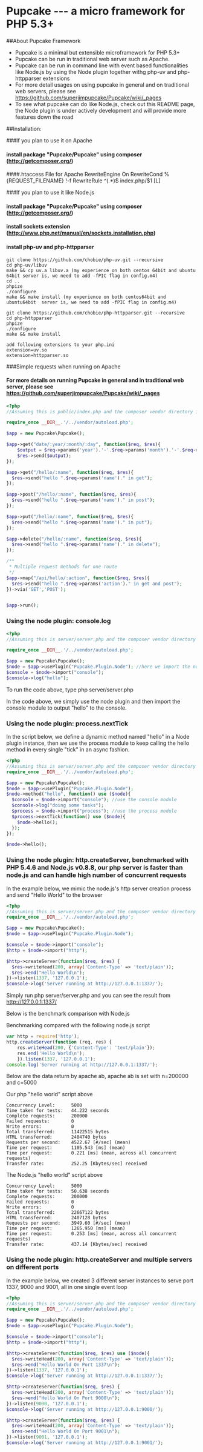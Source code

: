 Pupcake --- a micro framework for PHP 5.3+
=======================================

##About Pupcake Framework
+ Pupcake is a minimal but extensible microframework for PHP 5.3+
+ Pupcake can be run in traditional web server such as Apache.
+ Pupcake can be run in command line with event based functionalities like Node.js by using the Node plugin together withg php-uv and php-httpparser extensions
+ For more detail usages on using pupcake in general and on traditional web servers, please see https://github.com/superjimpupcake/Pupcake/wiki/_pages
+ To see what pupcake can do like Node.js, check out this README page, the Node plugin is under actively development and will provide more features down the road

##Installation:

###If you plan to use it on Apache
#### install package "Pupcake/Pupcake" using composer (http://getcomposer.org/)
####.htaccess File for Apache
    RewriteEngine On
    RewriteCond %{REQUEST_FILENAME} !-f
    RewriteRule ^(.*)$ index.php/$1 [L]

###If you plan to use it like Node.js
#### install package "Pupcake/Pupcake" using composer (http://getcomposer.org/)
#### install sockets extension (http://www.php.net/manual/en/sockets.installation.php)
#### install php-uv and php-httpparser
    git clone https://github.com/chobie/php-uv.git --recursive
    cd php-uv/libuv
    make && cp uv.a libuv.a (my experience on both centos 64bit and ubuntu 64bit server is, we need to add -fPIC flag in config.m4)
    cd ..
    phpize
    ./configure
    make && make install (my experience on both centos64bit and ubuntu64bit  server is, we need to add -fPIC flag in config.m4)

    git clone https://github.com/chobie/php-httpparser.git --recursive
    cd php-httpparser
    phpize
    ./configure
    make && make install

    add following extensions to your php.ini
    extension=uv.so
    extension=httpparser.so


###Simple requests when running on Apache
#### For more details on running Pupcake in general and in traditional web server, please see https://github.com/superjimpupcake/Pupcake/wiki/_pages
```php
<?php
//Assuming this is public/index.php and the composer vendor directory is ../vendor

require_once __DIR__.'/../vendor/autoload.php';

$app = new Pupcake\Pupcake();

$app->get("date/:year/:month/:day", function($req, $res){
    $output = $req->params('year').'-'.$req->params('month').'-'.$req->params('day');
    $res->send($output);
});

$app->get("/hello/:name", function($req, $res){
  $res->send("hello ".$req->params('name')." in get");
});

$app->post("/hello/:name", function($req, $res){
  $res->send("hello ".$req->params('name')." in post");
});

$app->put("/hello/:name", function($req, $res){
  $res->send("hello ".$req->params('name')." in put");
});

$app->delete("/hello/:name", function($req, $res){
  $res->send("hello ".$req->params('name')." in delete");
});

/**
 * Multiple request methods for one route
 */
$app->map("/api/hello/:action", function($req, $res){
  $res->send("hello ".$req->params('action')." in get and post");
})->via('GET','POST');


$app->run();
```

### Using the node plugin: console.log
```php
<?php
//Assuming this is server/server.php and the composer vendor directory is ../vendor

require_once __DIR__.'/../vendor/autoload.php';

$app = new Pupcake\Pupcake();
$node = $app->usePlugin("Pupcake.Plugin.Node"); //here we import the node plugin
$console = $node->import("console");
$console->log("hello");
```
To run the code above, type php server/server.php

In the code above, we simply use the node plugin and then import the console module to output "hello" to the console.

### Using the node plugin: process.nextTick
In the script below, we define a dynamic method named "hello" in a Node plugin instance, then we use the process module to keep calling the hello method in every single "tick" 
in an async fashion.
```php
<?php
//Assuming this is server/server.php and the composer vendor directory is ../vendor
require_once __DIR__.'/../vendor/autoload.php';

$app = new Pupcake\Pupcake();
$node = $app->usePlugin("Pupcake.Plugin.Node");
$node->method("hello", function() use ($node){
  $console = $node->import("console"); //use the console module
  $console->log("doing some tasks");
  $process = $node->import("process"); //use the process module
  $process->nextTick(function() use ($node){
    $node->hello(); 
  });
});

$node->hello();
```

### Using the node plugin: http.createServer, benchmarked with PHP 5.4.6 and Node.js v0.8.8, our php server is faster than node.js and can handle high number of concurrent requests
In the example below, we mimic the node.js's http server creation process and send "Hello World" to the browser
```php
<?php
//Assuming this is server/server.php and the composer vendor directory is ../vendor
require_once __DIR__.'/../vendor/autoload.php';

$app = new Pupcake\Pupcake();
$node = $app->usePlugin("Pupcake.Plugin.Node");

$console = $node->import("console");
$http = $node->import("http");

$http->createServer(function($req, $res) {
  $res->writeHead(200, array('Content-Type' => 'text/plain'));
  $res->end("Hello World\n");
})->listen(1337, '127.0.0.1');
$console->log('Server running at http://127.0.0.1:1337/');
```
Simply run php server/server.php and you can see the result from http://127.0.0.1:1337/

Below is the benchmark comparison with Node.js

Benchmarking compared with the following node.js script
```javascript
var http = require('http');
http.createServer(function (req, res) {
    res.writeHead(200, {'Content-Type': 'text/plain'});
    res.end('Hello World\n');
    }).listen(1337, '127.0.0.1');
console.log('Server running at http://127.0.0.1:1337/');
```

Below are the data return by apache ab, apache ab is set with n=200000 and c=5000

Our php "hello world" script above

    Concurrency Level:      5000
    Time taken for tests:   44.222 seconds
    Complete requests:      200000
    Failed requests:        0
    Write errors:           0
    Total transferred:      11422515 bytes
    HTML transferred:       2404740 bytes
    Requests per second:    4522.67 [#/sec] (mean)
    Time per request:       1105.543 [ms] (mean)
    Time per request:       0.221 [ms] (mean, across all concurrent requests)
    Transfer rate:          252.25 [Kbytes/sec] received

The Node.js "hello world" script above

    Concurrency Level:      5000
    Time taken for tests:   50.638 seconds
    Complete requests:      200000
    Failed requests:        0
    Write errors:           0
    Total transferred:      22667122 bytes
    HTML transferred:       2407128 bytes
    Requests per second:    3949.60 [#/sec] (mean)
    Time per request:       1265.950 [ms] (mean)
    Time per request:       0.253 [ms] (mean, across all concurrent requests)
    Transfer rate:          437.14 [Kbytes/sec] received

### Using the node plugin: http.createServer and multiple servers on different ports
In the example below, we created 3 different server instances to serve port 1337, 9000 and 9001, all in one single event loop
```php
<?php
//Assuming this is server/server.php and the composer vendor directory is ../vendor
require_once __DIR__.'/../vendor/autoload.php';

$app = new Pupcake\Pupcake();
$node = $app->usePlugin("Pupcake.Plugin.Node");

$console = $node->import("console");
$http = $node->import("http");

$http->createServer(function($req, $res) use ($node){
  $res->writeHead(200, array('Content-Type' => 'text/plain'));
  $res->end("Hello World On Port 1337\n");
})->listen(1337, '127.0.0.1');
$console->log('Server running at http://127.0.0.1:1337/');

$http->createServer(function($req, $res) {
  $res->writeHead(200, array('Content-Type' => 'text/plain'));
  $res->end("Hello World On Port 9000\n");
})->listen(9000, '127.0.0.1');
$console->log('Server running at http://127.0.0.1:9000/');

$http->createServer(function($req, $res) {
  $res->writeHead(200, array('Content-Type' => 'text/plain'));
  $res->end("Hello World On Port 9001\n");
})->listen(9001, '127.0.0.1');
$console->log('Server running at http://127.0.0.1:9001/');
```
